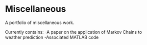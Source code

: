 # Miscellaneous
A portfolio of miscellaneous work.

Currently contains:
  -A paper on the application of Markov Chains to weather prediction
  -Associated MATLAB code
